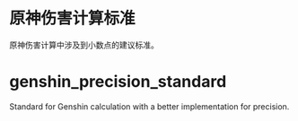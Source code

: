 # 原神伤害计算标准
原神伤害计算中涉及到小数点的建议标准。 

# genshin_precision_standard
Standard for Genshin calculation with a better implementation for precision. 

